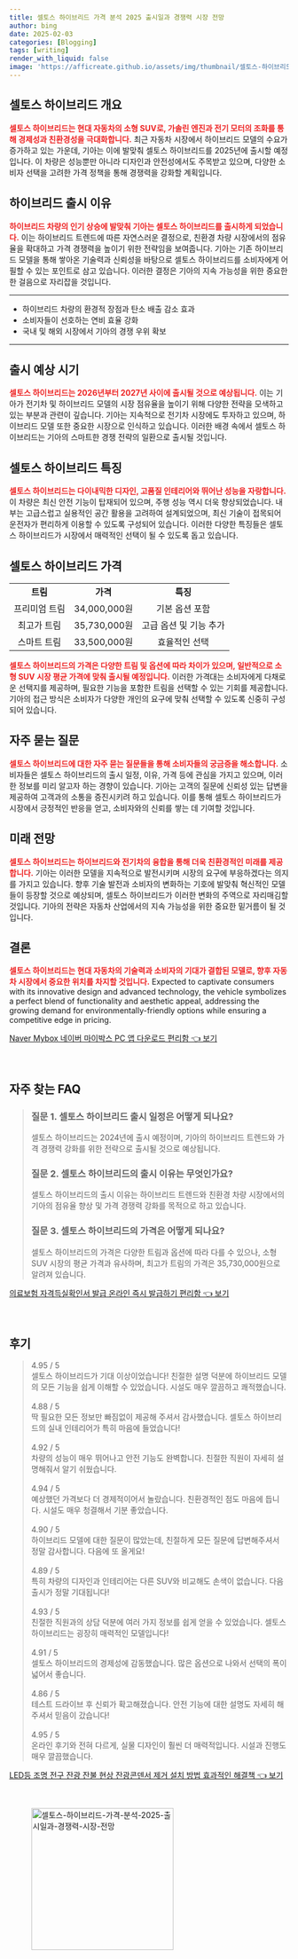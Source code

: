 ```yaml
---
title: 셀토스 하이브리드 가격 분석 2025 출시일과 경쟁력 시장 전망
author: bing
date: 2025-02-03
categories: [Blogging]
tags: [writing]
render_with_liquid: false
image: 'https://afficreate.github.io/assets/img/thumbnail/셀토스-하이브리드-가격-분석-2025-출시일과-경쟁력-시장-전망.webp'
---
```



<h2 id='셀토스 하이브리드 개요'>셀토스 하이브리드 개요</h2>

<p><b><span style="color: #ee2323;">셀토스 하이브리드는 현대 자동차의 소형 SUV로, 가솔린 엔진과 전기 모터의 조화를 통해 경제성과 친환경성을 극대화합니다.</span></b> 최근 자동차 시장에서 하이브리드 모델의 수요가 증가하고 있는 가운데, 기아는 이에 발맞춰 셀토스 하이브리드를 2025년에 출시할 예정입니다. 이 차량은 성능뿐만 아니라 디자인과 안전성에서도 주목받고 있으며, 다양한 소비자 선택을 고려한 가격 정책을 통해 경쟁력을 강화할 계획입니다.</p>

<h2 id='하이브리드 출시 이유'>하이브리드 출시 이유</h2>

<p><b><span style="color: #ee2323;">하이브리드 차량의 인기 상승에 발맞춰 기아는 셀토스 하이브리드를 출시하게 되었습니다.</span></b> 이는 하이브리드 트렌드에 따른 자연스러운 결정으로, 친환경 차량 시장에서의 점유율을 확대하고 가격 경쟁력을 높이기 위한 전략임을 보여줍니다. 기아는 기존 하이브리드 모델을 통해 쌓아온 기술력과 신뢰성을 바탕으로 셀토스 하이브리드를 소비자에게 어필할 수 있는 포인트로 삼고 있습니다. 이러한 결정은 기아의 지속 가능성을 위한 중요한 한 걸음으로 자리잡을 것입니다.</p>

<hr />

<ul>
    <li>하이브리드 차량의 환경적 장점과 탄소 배출 감소 효과</li>
    <li>소비자들이 선호하는 연비 효율 강화</li>
    <li>국내 및 해외 시장에서 기아의 경쟁 우위 확보</li>
</ul>

<hr />

<h2 id='출시 예상 시기'>출시 예상 시기</h2>

<p><b><span style="color: #ee2323;">셀토스 하이브리드는 2026년부터 2027년 사이에 출시될 것으로 예상됩니다.</span></b> 이는 기아가 전기차 및 하이브리드 모델의 시장 점유율을 높이기 위해 다양한 전략을 모색하고 있는 부분과 관련이 깊습니다. 기아는 지속적으로 전기차 시장에도 투자하고 있으며, 하이브리드 모델 또한 중요한 시장으로 인식하고 있습니다. 이러한 배경 속에서 셀토스 하이브리드는 기아의 스마트한 경쟁 전략의 일환으로 출시될 것입니다.</p>

<h2 id='셀토스 하이브리드 특징'>셀토스 하이브리드 특징</h2>

<p><b><span style="color: #ee2323;">셀토스 하이브리드는 다이내믹한 디자인, 고품질 인테리어와 뛰어난 성능을 자랑합니다.</span></b> 이 차량은 최신 안전 기능이 탑재되어 있으며, 주행 성능 역시 더욱 향상되었습니다. 내부는 고급스럽고 실용적인 공간 활용을 고려하여 설계되었으며, 최신 기술이 접목되어 운전자가 편리하게 이용할 수 있도록 구성되어 있습니다. 이러한 다양한 특징들은 셀토스 하이브리드가 시장에서 매력적인 선택이 될 수 있도록 돕고 있습니다.</p>

<h2 id='셀토스 하이브리드 가격'>셀토스 하이브리드 가격</h2>

<table>
    <tr>
        <td style="text-align: center; height: 17px;"><b>트림</b></td>
        <td style="text-align: center; height: 17px;"><b>가격</b></td>
        <td style="text-align: center; height: 17px;"><b>특징</b></td>
    </tr>
    <tr>
        <td style="text-align: center; height: 17px;">프리미엄 트림</td>
        <td style="text-align: center; height: 17px;">34,000,000원</td>
        <td style="text-align: center; height: 17px;">기본 옵션 포함</td>
    </tr>
    <tr>
        <td style="text-align: center; height: 17px;">최고가 트림</td>
        <td style="text-align: center; height: 17px;">35,730,000원</td>
        <td style="text-align: center; height: 17px;">고급 옵션 및 기능 추가</td>
    </tr>
    <tr>
        <td style="text-align: center; height: 17px;">스마트 트림</td>
        <td style="text-align: center; height: 17px;">33,500,000원</td>
        <td style="text-align: center; height: 17px;">효율적인 선택</td>
    </tr>
</table>

<p><b><span style="color: #ee2323;">셀토스 하이브리드의 가격은 다양한 트림 및 옵션에 따라 차이가 있으며, 일반적으로 소형 SUV 시장 평균 가격에 맞춰 출시될 예정입니다.</span></b> 이러한 가격대는 소비자에게 다채로운 선택지를 제공하며, 필요한 기능을 포함한 트림을 선택할 수 있는 기회를 제공합니다. 기아의 접근 방식은 소비자가 다양한 개인의 요구에 맞춰 선택할 수 있도록 신중히 구성되어 있습니다.</p>

<h2 id='자주 묻는 질문'>자주 묻는 질문</h2>

<p><b><span style="color: #ee2323;">셀토스 하이브리드에 대한 자주 묻는 질문들을 통해 소비자들의 궁금증을 해소합니다.</span></b> 소비자들은 셀토스 하이브리드의 출시 일정, 이유, 가격 등에 관심을 가지고 있으며, 이러한 정보를 미리 알고자 하는 경향이 있습니다. 기아는 고객의 질문에 신뢰성 있는 답변을 제공하여 고객과의 소통을 증진시키려 하고 있습니다. 이를 통해 셀토스 하이브리드가 시장에서 긍정적인 반응을 얻고, 소비자와의 신뢰를 쌓는 데 기여할 것입니다.</p>

<h2 id='미래 전망'>미래 전망</h2>

<p><b><span style="color: #ee2323;">셀토스 하이브리드는 하이브리드와 전기차의 융합을 통해 더욱 친환경적인 미래를 제공합니다.</span></b> 기아는 이러한 모델을 지속적으로 발전시키며 시장의 요구에 부응하겠다는 의지를 가지고 있습니다. 향후 기술 발전과 소비자의 변화하는 기호에 발맞춰 혁신적인 모델들이 등장할 것으로 예상되며, 셀토스 하이브리드가 이러한 변화의 주역으로 자리매김할 것입니다. 기아의 전략은 자동차 산업에서의 지속 가능성을 위한 중요한 밑거름이 될 것입니다.</p>

<h2 id='결론'>결론</h2>

<p><b><span style="color: #ee2323;">셀토스 하이브리드는 현대 자동차의 기술력과 소비자의 기대가 결합된 모델로, 향후 자동차 시장에서 중요한 위치를 차지할 것입니다.</span></b> Expected to captivate consumers with its innovative design and advanced technology, the vehicle symbolizes a perfect blend of functionality and aesthetic appeal, addressing the growing demand for environmentally-friendly options while ensuring a competitive edge in pricing.</p>


<p><a class="click-button" title="Naver Mybox 네이버 마이박스 PC 앱 다운로드 편리함" href="https://afficreate.github.io/posts/Naver-Mybox-%EB%84%A4%EC%9D%B4%EB%B2%84-%EB%A7%88%EC%9D%B4%EB%B0%95%EC%8A%A4-PC-%EC%95%B1-%EB%8B%A4%EC%9A%B4%EB%A1%9C%EB%93%9C-%ED%8E%B8%EB%A6%AC%ED%95%A8/" rel="dofollow">Naver Mybox 네이버 마이박스 PC 앱 다운로드 편리함 👈 보기</a></p><br>
<h2 id='자주_찾는_FAQ'>자주 찾는 FAQ</h2>
<div itemscope="" itemtype="https://schema.org/FAQPage"> 
<blockquote> 
<div itemscope="" itemprop="mainEntity" itemtype="https://schema.org/Question"> 
<h3 itemprop="name">질문 1. 셀토스 하이브리드 출시 일정은 어떻게 되나요?</h3> 
<div itemscope="" itemprop="acceptedAnswer" itemtype="https://schema.org/Answer"> 
<span itemprop="text"> 
<p>셀토스 하이브리드는 2024년에 출시 예정이며, 기아의 하이브리드 트렌드와 가격 경쟁력 강화를 위한 전략으로 출시될 것으로 예상됩니다.</p> 
</span> 
</div> 
</div> 

<div itemscope="" itemprop="mainEntity" itemtype="https://schema.org/Question"> 
<h3 itemprop="name">질문 2. 셀토스 하이브리드의 출시 이유는 무엇인가요?</h3> 
<div itemscope="" itemprop="acceptedAnswer" itemtype="https://schema.org/Answer"> 
<span itemprop="text"> 
<p>셀토스 하이브리드의 출시 이유는 하이브리드 트렌드와 친환경 차량 시장에서의 기아의 점유율 향상 및 가격 경쟁력 강화를 목적으로 하고 있습니다.</p> 
</span> 
</div> 
</div> 

<div itemscope="" itemprop="mainEntity" itemtype="https://schema.org/Question"> 
<h3 itemprop="name">질문 3. 셀토스 하이브리드의 가격은 어떻게 되나요?</h3> 
<div itemscope="" itemprop="acceptedAnswer" itemtype="https://schema.org/Answer"> 
<span itemprop="text"> 
<p>셀토스 하이브리드의 가격은 다양한 트림과 옵션에 따라 다를 수 있으나, 소형 SUV 시장의 평균 가격과 유사하며, 최고가 트림의 가격은 35,730,000원으로 알려져 있습니다.</p> 
</span> 
</div> 
</div> 
</blockquote> 
</div>
<p><a class="click-button" title="의료보험 자격득실확인서 발급 온라인 즉시 발급하기 편리함" href="https://afficreate.github.io/posts/%EC%9D%98%EB%A3%8C%EB%B3%B4%ED%97%98-%EC%9E%90%EA%B2%A9%EB%93%9D%EC%8B%A4%ED%99%95%EC%9D%B8%EC%84%9C-%EB%B0%9C%EA%B8%89-%EC%98%A8%EB%9D%BC%EC%9D%B8-%EC%A6%89%EC%8B%9C-%EB%B0%9C%EA%B8%89%ED%95%98%EA%B8%B0-%ED%8E%B8%EB%A6%AC%ED%95%A8/" rel="dofollow">의료보험 자격득실확인서 발급 온라인 즉시 발급하기 편리함 👈 보기</a></p><br>
<h2 id='후기'>후기</h2>
<div itemscope itemtype="https://schema.org/Product">
  <blockquote>
  <div itemprop="review" itemscope itemtype="https://schema.org/Review">
      <div itemprop="reviewRating" itemscope itemtype="https://schema.org/Rating"> <span itemprop="ratingValue">4.95</span> / <span itemprop="bestRating">5</span> </div>
      <span itemprop="reviewBody">셀토스 하이브리드가 기대 이상이었습니다! 친절한 설명 덕분에 하이브리드 모델의 모든 기능을 쉽게 이해할 수 있었습니다. 시설도 매우 깔끔하고 쾌적했습니다.</span>
  </div>
  <br>
  <div itemprop="review" itemscope itemtype="https://schema.org/Review">
      <div itemprop="reviewRating" itemscope itemtype="https://schema.org/Rating"> <span itemprop="ratingValue">4.88</span> / <span itemprop="bestRating">5</span> </div>
      <span itemprop="reviewBody">딱 필요한 모든 정보만 빠짐없이 제공해 주셔서 감사했습니다. 셀토스 하이브리드의 실내 인테리어가 특히 마음에 들었습니다!</span>
  </div>
  <br>
  <div itemprop="review" itemscope itemtype="https://schema.org/Review">
      <div itemprop="reviewRating" itemscope itemtype="https://schema.org/Rating"> <span itemprop="ratingValue">4.92</span> / <span itemprop="bestRating">5</span> </div>
      <span itemprop="reviewBody">차량의 성능이 매우 뛰어나고 안전 기능도 완벽합니다. 친절한 직원이 자세히 설명해줘서 알기 쉬웠습니다.</span>
  </div>
  <br>
  <div itemprop="review" itemscope itemtype="https://schema.org/Review">
      <div itemprop="reviewRating" itemscope itemtype="https://schema.org/Rating"> <span itemprop="ratingValue">4.94</span> / <span itemprop="bestRating">5</span> </div>
      <span itemprop="reviewBody">예상했던 가격보다 더 경제적이어서 놀랐습니다. 친환경적인 점도 마음에 듭니다. 시설도 매우 청결해서 기분 좋았습니다.</span>
  </div>
  <br>
  <div itemprop="review" itemscope itemtype="https://schema.org/Review">
      <div itemprop="reviewRating" itemscope itemtype="https://schema.org/Rating"> <span itemprop="ratingValue">4.90</span> / <span itemprop="bestRating">5</span> </div>
      <span itemprop="reviewBody">하이브리드 모델에 대한 질문이 많았는데, 친절하게 모든 질문에 답변해주셔서 정말 감사합니다. 다음에 또 올게요!</span>
  </div>
  <br>
  <div itemprop="review" itemscope itemtype="https://schema.org/Review">
      <div itemprop="reviewRating" itemscope itemtype="https://schema.org/Rating"> <span itemprop="ratingValue">4.89</span> / <span itemprop="bestRating">5</span> </div>
      <span itemprop="reviewBody">특히 차량의 디자인과 인테리어는 다른 SUV와 비교해도 손색이 없습니다. 다음 출시가 정말 기대됩니다!</span>
  </div>
  <br>
  <div itemprop="review" itemscope itemtype="https://schema.org/Review">
      <div itemprop="reviewRating" itemscope itemtype="https://schema.org/Rating"> <span itemprop="ratingValue">4.93</span> / <span itemprop="bestRating">5</span> </div>
      <span itemprop="reviewBody">친절한 직원과의 상담 덕분에 여러 가지 정보를 쉽게 얻을 수 있었습니다. 셀토스 하이브리드는 굉장히 매력적인 모델입니다!</span>
  </div>
  <br>
  <div itemprop="review" itemscope itemtype="https://schema.org/Review">
      <div itemprop="reviewRating" itemscope itemtype="https://schema.org/Rating"> <span itemprop="ratingValue">4.91</span> / <span itemprop="bestRating">5</span> </div>
      <span itemprop="reviewBody">셀토스 하이브리드의 경제성에 감동했습니다. 많은 옵션으로 나와서 선택의 폭이 넓어서 좋습니다.</span>
  </div>
  <br>
  <div itemprop="review" itemscope itemtype="https://schema.org/Review">
      <div itemprop="reviewRating" itemscope itemtype="https://schema.org/Rating"> <span itemprop="ratingValue">4.86</span> / <span itemprop="bestRating">5</span> </div>
      <span itemprop="reviewBody">테스트 드라이브 후 신뢰가 확고해졌습니다. 안전 기능에 대한 설명도 자세히 해주셔서 믿음이 갔습니다!</span>
  </div>
  <br>
  <div itemprop="review" itemscope itemtype="https://schema.org/Review">
      <div itemprop="reviewRating" itemscope itemtype="https://schema.org/Rating"> <span itemprop="ratingValue">4.95</span> / <span itemprop="bestRating">5</span> </div>
      <span itemprop="reviewBody">온라인 후기와 전혀 다르게, 실물 디자인이 훨씬 더 매력적입니다. 시설과 진행도 매우 깔끔했습니다.</span>
  </div>
  </blockquote>
</div>
<p><a class="click-button" title="LED등 조명 전구 잔광 잔불 현상 잔광콘덴서 제거 설치 방법 효과적인 해결책" href="https://afficreate.github.io/posts/LED%EB%93%B1-%EC%A1%B0%EB%AA%85-%EC%A0%84%EA%B5%AC-%EC%9E%94%EA%B4%91-%EC%9E%94%EB%B6%88-%ED%98%84%EC%83%81-%EC%9E%94%EA%B4%91%EC%BD%98%EB%8D%B4%EC%84%9C-%EC%A0%9C%EA%B1%B0-%EC%84%A4%EC%B9%98-%EB%B0%A9%EB%B2%95-%ED%9A%A8%EA%B3%BC%EC%A0%81%EC%9D%B8-%ED%95%B4%EA%B2%B0%EC%B1%85/" rel="dofollow">LED등 조명 전구 잔광 잔불 현상 잔광콘덴서 제거 설치 방법 효과적인 해결책 👈 보기</a></p><br>
<figure class="image"><img src="https://afficreate.github.io/assets/img/thumbnail/셀토스-하이브리드-가격-분석-2025-출시일과-경쟁력-시장-전망.webp" alt="셀토스-하이브리드-가격-분석-2025-출시일과-경쟁력-시장-전망" width="256" height="256"></figure>